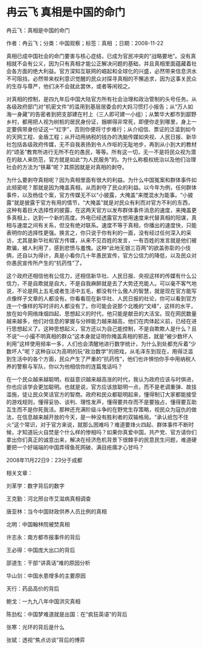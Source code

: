 # 冉云飞  真相是中国的命门  
  
冉云飞：真相是中国的命门  
作者：冉云飞；分类：中国观察；标签：真相 ；日期：2008-11-22  
真相已成中国社会的命门要害与核心症结，已成为官民冲突的“战略要地”。没有真相就不会有公义，因为只有真相才能公正解决问题的基础，并且真相里面蕴藏着社会各方面的绝大利益。官方深知互联网的崛起和全球化的兴盛，必然带来信息洪水不可阻挡，必然带来权利意识觉醒的民众对探寻真相的不懈追求，因为这事关民众的生存与尊严，他们决不会就此罢休，或者等闲视之。  
对真相的控制，是四九年后中国大陆官方所有社会治理和政治管制的头号任务。从各级政府部门对“机密文件”的滥用到基层居委会的大妈习惯打小报告；从“万人如海一身藏”的告密者到把支部建在村上（三人即可建一小组）；从繁华大都市到鄙野乡村，都用把人视为树桩的居民身份证，捆梆得非常死，即便你走到哪里，身上一定要佩带身份证这一“红字”，否则你便将寸步难行；从介绍信、票证的泛滥到如今的天网工程、金盾工程；从开动用纳税的钱办的洗脑传媒如央视、人民日报、新华社包括各级政府传媒，无不自我表扬到令人作呕的无耻地步，再到从小到大的教材的“颂圣”教育所进行无所不在的愚民，等等。所有这一切，无一不是将民众视为潜在的敌人来防范，官方就是如此“为人民服务”的。为什么称极权统治以及他们治理社会的方法为“铁幕”呢？其原因就是对真相的剥夺。  
为什么要剥夺真相呢？因为真相里面有很大的利益。为什么中国冤案和群体事件如此频密呢？那就是因为掩盖真相，从而剥夺了民众的利益。以今年为例，任何群体事件，以及杨佳个案，官方传媒无不以“小披露，大掩盖”来搅混水为能事。“小披露”就是披露于官方有用的情节，“大掩盖”就是对民众有利而对官方不利的东西，这种有着巨大选择性的披露，在这两天官方以发布群体事件消息的速度，来掩盖更多真相上，达到一个新的高度。外电已经透露官方想用速度来代替真相的阳谋，真相与速度之间有关系，但没有绝对联系。速度不等于真相，你播出的速度快，只能表明你的选择性更强。换言之，你只说于你有利的一面，没有经过任何深入的采访，尤其是新华社和官方传媒，从来不见百姓的发言，一有百姓的发言就是他们被欺骗，被人利用了，感到悲愤与羞愧。这种“此地无银三百两”的欲盖弥彰的小伎俩，还自以为得计，真是小看你几十年愚民宣传，官方公信力的降低，以及民众对你愚民宣传所产生的“抗药性”了。  
这个政府还相信他有公信力，还相信新华社、人民日报、央视这样的传媒有什么公信力，不是自欺就是自大，不是自我麻醉就是去了大势还充能人。可以毫不客气地说，不论是网上五毛或者生活中五毛，都没有什么傲人的智慧，就是现在官方能写点像样子文章的人都没有。你看看现在新华社、人民日报的社论，你可以看到官方连一个像样的写时评的人都没有了。你可能会说那个北晚的“文峰”，这样的水平，放在如今网络烽烟四起、思想起义的时代，他只能是献丑的大活宝。现在网民数量越来越多，他们对信息的掌握与分辨能力越来越高，他们在肉体起义前，已经在进行思想起义了。这种思想起义，官方还以为自己能控制，不是自欺欺人是什么？且不说“一小撮不明真相的群众”这本身就证明你掩盖真相的邪恶，就是“被少数坏人利用”这样使用频率一多，人们也会清醒地进行数学统计，为什么到处都充斥着“少数坏人”呢？这种自以为高明的玩“政治数学”的把戏，从毛泽东到现在，用得泛滥到生活中的各个方面，民众产生了严重的“抗药性”，他们也许惧怕你手中用纳税人养的警察与军队，你以为他相信你的连篇鬼话吗？  
在一个民众越来越聪明，权益意识越来越高涨的时代，我认为政府应该与时俱进，你也应该学会更加聪明。也就是说，官方应该放聪明一点，而不是老调重弹、故技滥施，徒让民众笑话官方的智商。政府和民众都聪明起来，懂得制订大家都能接受的游戏规则，懂得妥协、谈判、理性发声，懂得要共存而不是要独占，懂得要互助互生而不是你死我活。那种还充满阶级斗争的在野党生存策略，视民众为寇仇的做法，在信息越来越开放的今天，是一种没有胜利者的双输格局。“承认纸包不住火”这个常识，对于官方来说，就那么困难吗？难道要烽火四起、群体事件不断时候，才知道玩火自焚是个什么样的惨相吗？如果你真爱中国，共产党、官方请你们拿出你们真正的诚意出来，解决在经济危机背景下很棘手的民意民生问题，难道硬要把一个好端端的中国弄得鱼死网破、满目疮痍才心甘吗？  
2008年11月22日9：23分于成都  
  
相关文章：  
刘革学：数字背后的数字  
王克勤：河北邢台市艾滋病真相调查  
唐亚林：当今中国财政供养人员比例的真相  
北明：中国翰林院被焚真相  
许志永：南方都市报事件的背后  
王必得：中国庞大出口的背后  
邵道生：干部“讲真话”难的原因分析  
华山剑：中国水患增多的主要原因  
天行：药品高价的背后  
鲍戈：一九九八年中国洪灾真相  
陈劲松：中国梦难道就是出国：在“疯狂英语”的背后  
张寒：光环的背后是什么  
张斌：透视“焦点访谈”背后的博弈